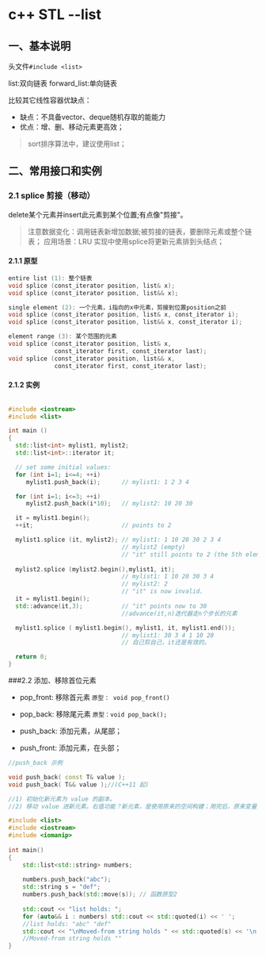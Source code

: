 # c++ STL --list

## 一、基本说明

头文件`#include <list>`

list:双向链表
forward_list:单向链表

比较其它线性容器优缺点：
* 缺点：不具备vector、deque随机存取的能能力
* 优点：增、删、移动元素更高效；
> sort排序算法中，建议使用list；


## 二、常用接口和实例

### 2.1 splice 剪接（移动）

delete某个元素并insert此元素到某个位置;有点像"剪接"。

> 注意数据变化：调用链表新增加数据;被剪接的链表，要删除元素或整个链表；
> 应用场景：LRU 实现中使用splice将更新元素排到头结点；

#### 2.1.1 原型

```c++
entire list (1): 整个链表
void splice (const_iterator position, list& x);
void splice (const_iterator position, list&& x);

single element (2): 一个元素，i指向的x中元素，剪接到位置position之前
void splice (const_iterator position, list& x, const_iterator i);
void splice (const_iterator position, list&& x, const_iterator i);

element range (3): 某个范围的元素
void splice (const_iterator position, list& x,
             const_iterator first, const_iterator last);
void splice (const_iterator position, list&& x,
             const_iterator first, const_iterator last);

```


#### 2.1.2 实例

```c++

#include <iostream>
#include <list>

int main ()
{
  std::list<int> mylist1, mylist2;
  std::list<int>::iterator it;

  // set some initial values:
  for (int i=1; i<=4; ++i)
     mylist1.push_back(i);      // mylist1: 1 2 3 4

  for (int i=1; i<=3; ++i)
     mylist2.push_back(i*10);   // mylist2: 10 20 30

  it = mylist1.begin();
  ++it;                         // points to 2

  mylist1.splice (it, mylist2); // mylist1: 1 10 20 30 2 3 4
                                // mylist2 (empty)
                                // "it" still points to 2 (the 5th element)
                                          
  mylist2.splice (mylist2.begin(),mylist1, it);
                                // mylist1: 1 10 20 30 3 4
                                // mylist2: 2
                                // "it" is now invalid.
  it = mylist1.begin();
  std::advance(it,3);           // "it" points now to 30
                                //advance(it,n)迭代器走n个步长的元素        

  mylist1.splice ( mylist1.begin(), mylist1, it, mylist1.end());
                                // mylist1: 30 3 4 1 10 20
                                // 自己剪自己，it还是有效的。

  return 0;
}
```


###2.2 添加、移除首位元素


* pop_front: 移除首元素 `原型： void pop_front()`
* pop_back: 移除尾元素 `原型：void pop_back();`

* push_back: 添加元素，从尾部；
* push_front: 添加元素，在头部；


```c++
//push_back 示例

void push_back( const T& value );
void push_back( T&& value );//(C++11 起)

//1) 初始化新元素为 value 的副本。
//2) 移动 value 进新元素。右值功能？新元素，是使用原来的空间构建；用完后，原来变量值消失；

#include <list>
#include <iostream>
#include <iomanip>
 
int main()
{
    std::list<std::string> numbers;
 
    numbers.push_back("abc");
    std::string s = "def";
    numbers.push_back(std::move(s)); // 函数原型2
 
    std::cout << "list holds: ";
    for (auto&& i : numbers) std::cout << std::quoted(i) << ' ';
    //list holds: "abc" "def" 
    std::cout << "\nMoved-from string holds " << std::quoted(s) << '\n';
    //Moved-from string holds ""
}
 
   

```


